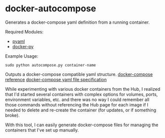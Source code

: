# docker-autocompose
Generates a docker-compose yaml definition from a running container.

Required Modules:
* [pyaml](https://pypi.python.org/pypi/pyaml/)
* [docker-py](https://pypi.python.org/pypi/docker-py)

Example Usage:

    sudo python autocompose.py container-name

Outputs a docker-compose compatible yaml structure.
[docker-compose reference](https://docs.docker.com/compose/)
[docker-compose yaml file specification](https://docs.docker.com/compose/compose-file/)

While experimenting with various docker containers from the Hub, I realized that I'd started several containers with complex options for volumes, ports, environment variables, etc. and there was no way I could remember all those commands without referencing the Hub page for each image if I needed to delete and re-create the container (for updates, or if something broke).

With this tool, I can easily generate docker-compose files for managing the containers that I've set up manually.
